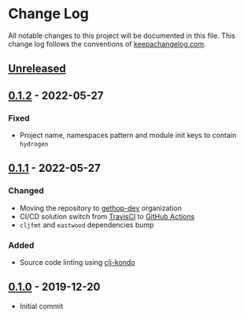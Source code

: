 # Change Log
All notable changes to this project will be documented in this file. This change log follows the conventions of [keepachangelog.com](http://keepachangelog.com/).

## [Unreleased]

## [0.1.2] - 2022-05-27
### Fixed
- Project name, namespaces pattern and module init keys to contain `hydrogen`

## [0.1.1] - 2022-05-27
### Changed
- Moving the repository to [gethop-dev](https://github.com/gethop-dev) organization
- CI/CD solution switch from [TravisCI](https://travis-ci.org/) to [GitHub Actions](Ihttps://github.com/features/actions)
- `cljfmt` and `eastwood` dependencies bump

### Added
- Source code linting using [clj-kondo](https://github.com/clj-kondo/clj-kondo)


## [0.1.0] - 2019-12-20
- Initial commit

[Unreleased]: https://github.com/gethop-dev/hydrogen.module.ragtime-wrapper/compare/v0.1.2...HEAD
[0.1.2]:  https://github.com/gethop-dev/hydrogen.module.ragtime-wrapper/releases/tag/v0.1.2
[0.1.1]:  https://github.com/gethop-dev/hydrogen.module.ragtime-wrapper/releases/tag/v0.1.1
[0.1.0]:  https://github.com/gethop-dev/hydrogen.module.ragtime-wrapper/releases/tag/v0.1.0
